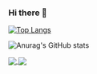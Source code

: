 ### Hi there 👋
<!--
[![Readme Card](https://github-readme-stats.vercel.app/api/pin/?username=Hewie8023&repo=JavaGuide&theme=radical)](https://github.com/Hewie8023/JavaGuide)
-->

[![Top Langs](https://github-readme-stats.vercel.app/api/top-langs/?username=Hewie8023&layout=compact&theme=radical)](https://github.com/anuraghazra/github-readme-stats)


![Anurag's GitHub stats](https://github-readme-stats.vercel.app/api?username=Hewie8023&show_icons=true&theme=radical)

<a href="https://github.com/Hewie8023/JavaGuide">
  <img align="center" src="https://github-readme-stats.vercel.app/api/pin/?username=Hewie8023&repo=JavaGuide&theme=radical" />
</a>
<a href="https://github.com/Hewie8023/advanced-java">
  <img align="center" src="https://github-readme-stats.vercel.app/api/pin/?username=Hewie8023&repo=advanced-java&theme=radical" />
</a>

<!--
**Hewie8023/Hewie8023** is a ✨ _special_ ✨ repository because its `README.md` (this file) appears on your GitHub profile.

Here are some ideas to get you started:

- 🔭 I’m currently working on ...
- 🌱 I’m currently learning ...
- 👯 I’m looking to collaborate on ...
- 🤔 I’m looking for help with ...
- 💬 Ask me about ...
- 📫 How to reach me: ...
- 😄 Pronouns: ...
- ⚡ Fun fact: ...
-->


